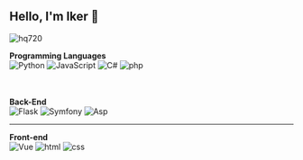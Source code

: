 ## Hello, I'm Iker 👋
![hq720](https://github.com/user-attachments/assets/176cf4c2-1142-4ac4-b5c6-24c2827b3507)


**Programming Languages**<br>
  ![Python](https://img.icons8.com/?size=100&id=121464&format=png&color=000000) ![JavaScript](https://img.icons8.com/?size=100&id=108784&format=png&color=000000) ![C#](https://img.icons8.com/?size=100&id=m4XmoQpRVreA&format=png&color=000000) ![php](https://img.icons8.com/?size=100&id=fAMVO_fuoOuC&format=png&color=000000)

<br><br>
**Back-End**<br>
  ![Flask](https://img.icons8.com/?size=100&id=ewGOClUtmFX4&format=png&color=000000) ![Symfony](https://img.icons8.com/?size=100&id=jpa398oAm0WY&format=png&color=000000) ![Asp](https://github.com/user-attachments/assets/8098e846-5242-41bc-b777-9a256920cd02)


<hr>

**Front-end**<br>
![Vue](https://img.icons8.com/?size=100&id=jpa398oAm0WY&format=png&color=000000) ![html](https://img.icons8.com/?size=100&id=D2Hi2VkJSi33&format=png&color=000000) ![css](https://img.icons8.com/?size=100&id=YjeKwnSQIBUq&format=png&color=000000)
